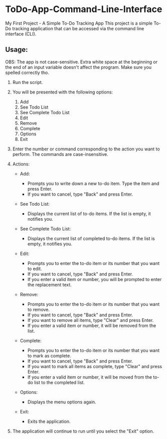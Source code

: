 # ToDo-App-Command-Line-Interface
My First Project - A Simple To-Do Tracking App 
This project is a simple To-Do tracking application that can be accessed via the command line interface (CLI).

Usage:
------
OBS: The app is not case-sensitive.
      Extra white space at the beginning or the end of an input variable doesn't affect the program.
      Make sure you spelled correctly tho.

1. Run the script.

2. You will be presented with the following options:
   1. Add
   2. See Todo List
   3. See Complete Todo List
   4. Edit
   5. Remove
   6. Complete
   7. Options
   8. Exit

3. Enter the number or command corresponding to the action you want to perform. The commands are case-insensitive.

4. Actions:
   - Add:
     - Prompts you to write down a new to-do item. Type the item and press Enter. 
     - If you want to cancel, type "Back" and press Enter.

   - See Todo List:
     - Displays the current list of to-do items. If the list is empty, it notifies you.

   - See Complete Todo List:
     - Displays the current list of completed to-do items. If the list is empty, it notifies you.

   - Edit:
     - Prompts you to enter the to-do item or its number that you want to edit.
     - If you want to cancel, type "Back" and press Enter.
     - If you enter a valid item or number, you will be prompted to enter the replacement text.

   - Remove:
     - Prompts you to enter the to-do item or its number that you want to remove.
     - If you want to cancel, type "Back" and press Enter.
     - If you want to remove all items, type "Clear" and press Enter.
     - If you enter a valid item or number, it will be removed from the list.

   - Complete:
     - Prompts you to enter the to-do item or its number that you want to mark as complete.
     - If you want to cancel, type "Back" and press Enter.
     - If you want to mark all items as complete, type "Clear" and press Enter.
     - If you enter a valid item or number, it will be moved from the to-do list to the completed list.

   - Options:
     - Displays the menu options again.

   - Exit:
     - Exits the application.

5. The application will continue to run until you select the "Exit" option.
